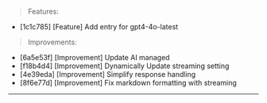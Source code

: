 > Features:
- [1c1c785] [Feature] Add entry for gpt4-4o-latest

> Improvements:
- [6a5e53f] [Improvement] Update AI managed
- [f18b4d4] [Improvement] Dynamically Update streaming setting
- [4e39eda] [Improvement] Simplify response handling
- [8f6e77d] [Improvement] Fix markdown formatting with streaming


---
